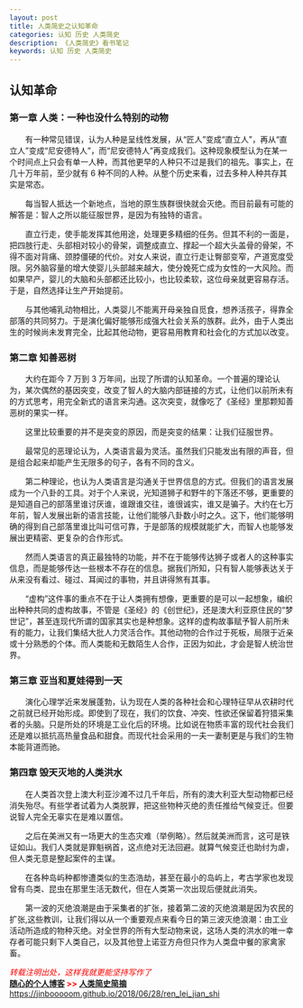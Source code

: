 ```yaml
---
layout: post
title: 人类简史之认知革命
categories: 认知 历史 人类简史
description: 《人类简史》看书笔记
keywords: 认知 历史 人类简史
---
```


## 认知革命
### 第一章  人类：一种也没什么特别的动物
　　有一种常见错误，认为人种是呈线性发展，从“匠人”变成“直立人”，再从“直立人”变成“尼安德特人”，而“尼安德特人”再变成我们。这种现象模型认为在某一个时间点上只会有单一人种，而其他更早的人种只不过是我们的祖先。事实上，在几十万年前，至少就有 6 种不同的人种。从整个历史来看，过去多种人种共存其实是常态。  

　　每当智人抵达一个新地点，当地的原生族群很快就会灭绝。而目前最有可能的解答是：智人之所以能征服世界，是因为有独特的语言。  

　　直立行走，使手能发挥其他用途，处理更多精细的任务。但其不利的一面是，把四肢行走、头部相对较小的骨架，调整成直立、撑起一个超大头盖骨的骨架，不得不面对背痛、颈脖僵硬的代价。对女人来说，直立行走让臀部变窄，产道宽度受限。另外脑容量的增大使婴儿头部越来越大，使分娩死亡成为女性的一大风险。而如果早产，婴儿的大脑和头部都还比较小，也比较柔软，这位母亲就更容易存活。于是，自然选择让生产开始提前。  

　　与其他哺乳动物相比，人类婴儿不能离开母亲独自觅食，想养活孩子，得靠全部落的共同努力。于是演化偏好能够形成强大社会关系的族群。此外，由于人类出生的时候尚未发育完全，比起其他动物，更容易用教育和社会化的方式加以改变。  

### 第二章  知善恶树
　　大约在距今 7 万到 3 万年间，出现了所谓的认知革命。一个普遍的理论认为，某次偶然的基因突变，改变了智人的大脑内部链接的方式，让他们以前所未有的方式思考，用完全新式的语言来沟通。这次突变，就像吃了《圣经》里那颗知善恶树的果实一样。  

　　这里比较重要的并不是突变的原因，而是突变的结果：让我们征服世界。  

　　最常见的恶理论认为，人类语言最为灵活。虽然我们只能发出有限的声音，但是组合起来却能产生无限多的句子，各有不同的含义。

　　第二种理论，也认为人类语言是沟通关于世界信息的方式。但我们的语言发展成为一个八卦的工具。对于个人来说，光知道狮子和野牛的下落还不够，更重要的是知道自己的部落里谁讨厌谁，谁跟谁交往，谁很诚实，谁又是骗子。大约在七万年前，智人发展出新的语言技能，让他们能够八卦数小时之久。这下，他们能够明确的得到自己部落里谁比叫可信可靠，于是部落的规模就能扩大，而智人也能够发展出更精密、更复杂的合作形式。  

　　然而人类语言的真正最独特的功能，并不在于能够传达狮子或者人的这种事实信息，而是能够传达一些根本不存在的信息。据我们所知，只有智人能够表达关于从来没有看过、碰过、耳闻过的事物，并且讲得煞有其事。  

　　“虚构”这件事的重点不在于让人类拥有想像，更重要的是可以一起想象，编织出种种共同的虚构故事，不管是《圣经》的《创世纪》，还是澳大利亚原住民的“梦世记”，甚至连现代所谓的国家其实也是种想象。这样的虚构故事赋予智人前所未有的能力，让我们集结大批人力灵活合作。其他动物的合作过于死板，局限于近亲或十分熟悉的个体。而人类能和无数陌生人合作，正因为如此，才会是智人统治世界。  

### 第三章  亚当和夏娃得到一天
　　演化心理学近来发展蓬勃，认为现在人类的各种社会和心理特征早从农耕时代之前就已经开始形成。即使到了现在，我们的饮食、冲突、性欲还保留着狩猎采集者的头脑。只是所处的环境是工业化后的环境。比如说在物质丰富的现代社会我们还是难以抵抗高热量食品和甜食。而现代社会采用的一夫一妻制更是与我们的生物本能背道而驰。  

### 第四章  毁天灭地的人类洪水
　　在人类首次登上澳大利亚沙滩不过几千年后，所有的澳大利亚大型动物都已经消失殆尽。有些学者试着为人类脱罪，把这些物种灭绝的责任推给气候变迁。但要说智人完全无辜实在是难以置信。  

　　之后在美洲又有一场更大的生态灾难（举例略）。然后就美洲而言，这可是铁证如山。我们人类就是罪魁祸首，这点绝对无法回避。就算气候变迁也助纣为虐，但人类无意是整起案件的主谋。  

　　在各种岛屿种都惨遭类似的生态浩劫，甚至在最小的岛屿上，考古学家也发现曾有鸟类、昆虫在那里生活无数代，但在人类第一次出现后便就此消失。
  
　　第一波的灭绝浪潮是由于采集者的扩张，接着第二波的灭绝浪潮是因为农民的扩张,这些教训，让我们得以从一个重要观点来看今日的第三波灭绝浪潮：由工业活动所造成的物种灭绝。对全世界的所有大型动物来说，这场人类的洪水的唯一幸存者可能只剩下人类自己，以及其他登上诺亚方舟但只作为人类盘中餐的家禽家畜。  



<span style="color: red;">*转载注明出处，这样我就更能坚持写作了*<span>  
**[随心的个人博客](https://jinbooooom.github.io) >> [人类简史简摘](https://jinbooooom.github.io/2018/06/28/ren_lei_jian_shi/)**  
https://jinbooooom.github.io/2018/06/28/ren_lei_jian_shi 




















　　
